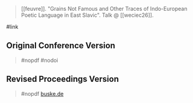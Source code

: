 > [[feuvre]]. "Grains Not Famous and Other Traces of Indo-European Poetic Language in East Slavic". Talk @ [[weciec26]].

#link 

## Original Conference Version
> #nopdf 
> #nodoi 

## Revised Proceedings Version
> #nopdf
> [buske.de](https://buske.de/proceedings-of-the-26th-annual-ucla-indo-european-conference.html)